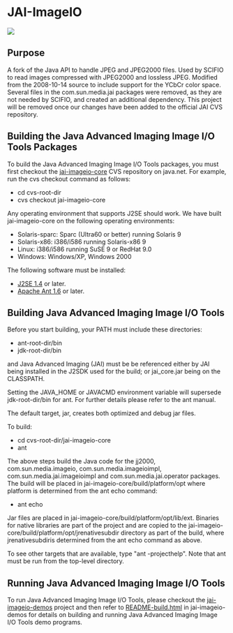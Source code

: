 # JAI-ImageIO

[![](https://github.com/scifio/scifio-jai-imageio/actions/workflows/build-main.yml/badge.svg)](https://github.com/scifio/scifio-jai-imageio/actions/workflows/build-main.yml)

Purpose
-------

A fork of the Java API to handle JPEG and JPEG2000 files. Used by SCIFIO
to read images compressed with JPEG2000 and lossless JPEG. Modified from
the 2008-10-14 source to include support for the YCbCr color space.
Several files in the com.sun.media.jai packages were removed, as they are
not needed by SCIFIO, and created an additional dependency. This project
will be removed once our changes have been added to the official JAI CVS
repository.

Building the Java Advanced Imaging Image I/O Tools Packages
-----------------------------------------------------------

To build the Java Advanced Imaging Image I/O Tools packages, you must
first checkout the [jai-imageio-core](http://jai-imageio-core.dev.java.net/)
CVS repository on java.net. For example, run the cvs checkout command as follows:

* cd cvs-root-dir
* cvs checkout jai-imageio-core

Any operating environment that supports J2SE should work. We have built
jai-imageio-core on the following operating environments:
* Solaris-sparc: Sparc (Ultra60 or better) running Solaris 9
* Solaris-x86: i386/i586 running Solaris-x86 9
* Linux: i386/i586 running SuSE 9 or RedHat 9.0
* Windows: Windows/XP, Windows 2000

The following software must be installed:
* [J2SE 1.4](http://java.sun.com/j2se) or later.
* [Apache Ant 1.6](http://jakarta.apache.org/ant) or later.


Building Java Advanced Imaging Image I/O Tools
----------------------------------------------

Before you start building, your PATH must include these directories:
* ant-root-dir/bin
* jdk-root-dir/bin

and Java Advanced Imaging (JAI) must be be referenced either by JAI being
installed in the J2SDK used for the build; or jai_core.jar being on the
CLASSPATH.


Setting the JAVA_HOME or JAVACMD environment variable will supersede
jdk-root-dir/bin for ant. For further details please refer to
the ant manual.

The default target, jar, creates both optimized and debug jar files.

To build:

* cd cvs-root-dir/jai-imageio-core
* ant

The above steps build the Java code for the jj2000, com.sun.media.imageio,
com.sun.media.imageioimpl, com.sun.media.jai.imageioimpl and
com.sun.media.jai.operator packages.  The build will be placed in
jai-imageio-core/build/platform/opt where platform is determined from the ant
echo command:

* ant echo

Jar files are placed in jai-imageio-core/build/platform/opt/lib/ext.  Binaries
for native libraries are part of the project and are copied to the
jai-imageio-core/build/platform/opt/jrenativesubdir directory as part of the
build, where jrenativesubdiris determined from the ant echo command as above.

To see other targets that are available, type "ant -projecthelp". Note that ant
must be run from the top-level directory.


Running Java Advanced Imaging Image I/O Tools
---------------------------------------------

To run Java Advanced Imaging Image I/O Tools, please checkout the
[jai-imageio-demos](https://jai-imageio-demos.dev.java.net/) project and then
refer to [README-build.html](../jai-imageio-demos/README-build.html) in
jai-imageio-demos for details on building and running Java Advanced Imaging
Image I/O Tools demo programs.
